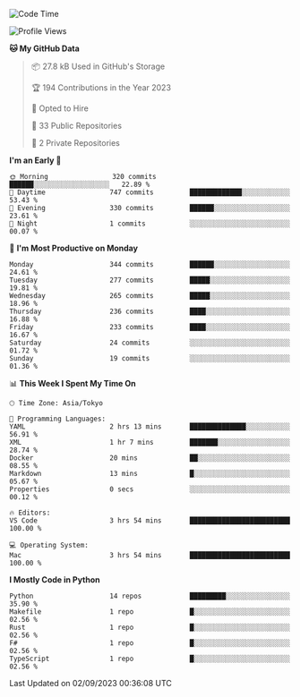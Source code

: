 <!--START_SECTION:waka-->
![Code Time](http://img.shields.io/badge/Code%20Time-706%20hrs%2048%20mins-blue)

![Profile Views](http://img.shields.io/badge/Profile%20Views-1-blue)

**🐱 My GitHub Data** 

> 📦 27.8 kB Used in GitHub's Storage 
 > 
> 🏆 194 Contributions in the Year 2023
 > 
> 💼 Opted to Hire
 > 
> 📜 33 Public Repositories 
 > 
> 🔑 2 Private Repositories 
 > 
**I'm an Early 🐤** 

```text
🌞 Morning                320 commits         ██████░░░░░░░░░░░░░░░░░░░   22.89 % 
🌆 Daytime                747 commits         █████████████░░░░░░░░░░░░   53.43 % 
🌃 Evening                330 commits         ██████░░░░░░░░░░░░░░░░░░░   23.61 % 
🌙 Night                  1 commits           ░░░░░░░░░░░░░░░░░░░░░░░░░   00.07 % 
```
📅 **I'm Most Productive on Monday** 

```text
Monday                   344 commits         ██████░░░░░░░░░░░░░░░░░░░   24.61 % 
Tuesday                  277 commits         █████░░░░░░░░░░░░░░░░░░░░   19.81 % 
Wednesday                265 commits         █████░░░░░░░░░░░░░░░░░░░░   18.96 % 
Thursday                 236 commits         ████░░░░░░░░░░░░░░░░░░░░░   16.88 % 
Friday                   233 commits         ████░░░░░░░░░░░░░░░░░░░░░   16.67 % 
Saturday                 24 commits          ░░░░░░░░░░░░░░░░░░░░░░░░░   01.72 % 
Sunday                   19 commits          ░░░░░░░░░░░░░░░░░░░░░░░░░   01.36 % 
```


📊 **This Week I Spent My Time On** 

```text
🕑︎ Time Zone: Asia/Tokyo

💬 Programming Languages: 
YAML                     2 hrs 13 mins       ██████████████░░░░░░░░░░░   56.91 % 
XML                      1 hr 7 mins         ███████░░░░░░░░░░░░░░░░░░   28.74 % 
Docker                   20 mins             ██░░░░░░░░░░░░░░░░░░░░░░░   08.55 % 
Markdown                 13 mins             █░░░░░░░░░░░░░░░░░░░░░░░░   05.67 % 
Properties               0 secs              ░░░░░░░░░░░░░░░░░░░░░░░░░   00.12 % 

🔥 Editors: 
VS Code                  3 hrs 54 mins       █████████████████████████   100.00 % 

💻 Operating System: 
Mac                      3 hrs 54 mins       █████████████████████████   100.00 % 
```

**I Mostly Code in Python** 

```text
Python                   14 repos            █████████░░░░░░░░░░░░░░░░   35.90 % 
Makefile                 1 repo              █░░░░░░░░░░░░░░░░░░░░░░░░   02.56 % 
Rust                     1 repo              █░░░░░░░░░░░░░░░░░░░░░░░░   02.56 % 
F#                       1 repo              █░░░░░░░░░░░░░░░░░░░░░░░░   02.56 % 
TypeScript               1 repo              █░░░░░░░░░░░░░░░░░░░░░░░░   02.56 % 
```




 Last Updated on 02/09/2023 00:36:08 UTC
<!--END_SECTION:waka-->
